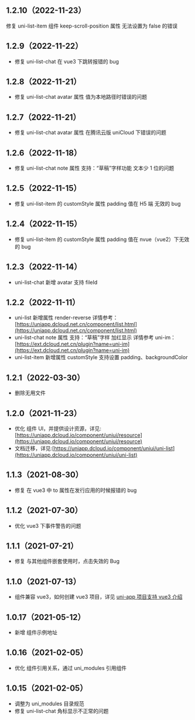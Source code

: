## 1.2.10（2022-11-23）

修复 uni-list-item 组件 keep-scroll-position 属性 无法设置为 false 的错误

## 1.2.9（2022-11-22）

- 修复 uni-list-chat 在 vue3 下跳转报错的 bug

## 1.2.8（2022-11-21）

- 修复 uni-list-chat avatar 属性 值为本地路径时错误的问题

## 1.2.7（2022-11-21）

- 修复 uni-list-chat avatar 属性 在腾讯云版 uniCloud 下错误的问题

## 1.2.6（2022-11-18）

- 修复 uni-list-chat note 属性 支持：“草稿”字样功能 文本少 1 位的问题

## 1.2.5（2022-11-15）

- 修复 uni-list-item 的 customStyle 属性 padding 值在 H5 端 无效的 bug

## 1.2.4（2022-11-15）

- 修复 uni-list-item 的 customStyle 属性 padding 值在 nvue（vue2）下无效的 bug

## 1.2.3（2022-11-14）

- uni-list-chat 新增 avatar 支持 fileId

## 1.2.2（2022-11-11）

- uni-list 新增属性 render-reverse 详情参考：[https://uniapp.dcloud.net.cn/component/list.html](https://uniapp.dcloud.net.cn/component/list.html)
- uni-list-chat note 属性 支持：“草稿”字样 加红显示 详情参考 uni-im：[https://ext.dcloud.net.cn/plugin?name=uni-im](https://ext.dcloud.net.cn/plugin?name=uni-im)
- uni-list-item 新增属性 customStyle 支持设置 padding、backgroundColor

## 1.2.1（2022-03-30）

- 删除无用文件

## 1.2.0（2021-11-23）

- 优化 组件 UI，并提供设计资源，详见:[https://uniapp.dcloud.io/component/uniui/resource](https://uniapp.dcloud.io/component/uniui/resource)
- 文档迁移，详见:[https://uniapp.dcloud.io/component/uniui/uni-list](https://uniapp.dcloud.io/component/uniui/uni-list)

## 1.1.3（2021-08-30）

- 修复 在 vue3 中 to 属性在发行应用的时候报错的 bug

## 1.1.2（2021-07-30）

- 优化 vue3 下事件警告的问题

## 1.1.1（2021-07-21）

- 修复 与其他组件嵌套使用时，点击失效的 Bug

## 1.1.0（2021-07-13）

- 组件兼容 vue3，如何创建 vue3 项目，详见 [uni-app 项目支持 vue3 介绍](https://ask.dcloud.net.cn/article/37834)

## 1.0.17（2021-05-12）

- 新增 组件示例地址

## 1.0.16（2021-02-05）

- 优化 组件引用关系，通过 uni_modules 引用组件

## 1.0.15（2021-02-05）

- 调整为 uni_modules 目录规范
- 修复 uni-list-chat 角标显示不正常的问题
